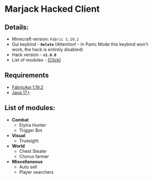 # Marjack Hacked Client

## Details:

- Minecraft version: `Fabric 1.19.2`
- Gui keybind - **``Delete``** (Attention! - In Panic Mode this keybind won't work, the hack is entirely disabled)
- Hack version - **`v1.0.0`**
- List of modules - [(Click)](#list-of-modules)

## Requirements

- [FabricApi 1.19.2](https://www.curseforge.com/minecraft/mc-mods/fabric-api/files/4902659)
- [Java 17+](https://www.oracle.com/java/technologies/javase/jdk17-archive-downloads.html)

## List of modules:

- **Combat**
    - Elytra Hunter
    - Trigger Bot
- **Visual**
    - Truesight
- **World**
    - Chest Stealer
    - Chorus farmer
- **Miscellaneous**
    - Auto sell
    - Player searchers
